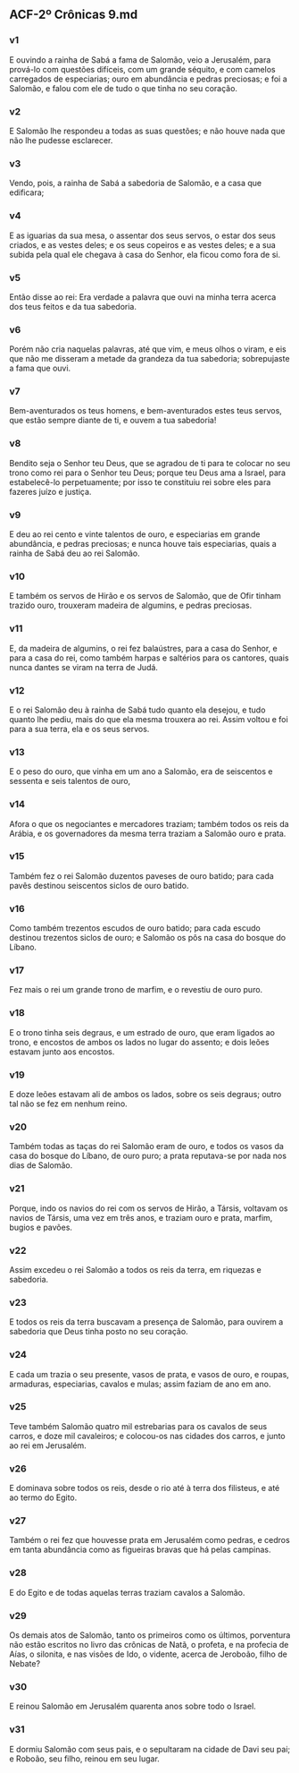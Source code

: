 ## ACF-2º Crônicas 9.md
### v1
 E ouvindo a rainha de Sabá a fama de Salomão, veio a Jerusalém, para prová-lo com questões difíceis, com um grande séquito, e com camelos carregados de especiarias; ouro em abundância e pedras preciosas; e foi a Salomão, e falou com ele de tudo o que tinha no seu coração.
### v2
 E Salomão lhe respondeu a todas as suas questões; e não houve nada que não lhe pudesse esclarecer.
### v3
 Vendo, pois, a rainha de Sabá a sabedoria de Salomão, e a casa que edificara;
### v4
 E as iguarias da sua mesa, o assentar dos seus servos, o estar dos seus criados, e as vestes deles; e os seus copeiros e as vestes deles; e a sua subida pela qual ele chegava à casa do Senhor, ela ficou como fora de si.
### v5
 Então disse ao rei: Era verdade a palavra que ouvi na minha terra acerca dos teus feitos e da tua sabedoria.
### v6
 Porém não cria naquelas palavras, até que vim, e meus olhos o viram, e eis que não me disseram a metade da grandeza da tua sabedoria; sobrepujaste a fama que ouvi.
### v7
 Bem-aventurados os teus homens, e bem-aventurados estes teus servos, que estão sempre diante de ti, e ouvem a tua sabedoria!
### v8
 Bendito seja o Senhor teu Deus, que se agradou de ti para te colocar no seu trono como rei para o Senhor teu Deus; porque teu Deus ama a Israel, para estabelecê-lo perpetuamente; por isso te constituiu rei sobre eles para fazeres juízo e justiça.
### v9
 E deu ao rei cento e vinte talentos de ouro, e especiarias em grande abundância, e pedras preciosas; e nunca houve tais especiarias, quais a rainha de Sabá deu ao rei Salomão.
### v10
 E também os servos de Hirão e os servos de Salomão, que de Ofir tinham trazido ouro, trouxeram madeira de algumins, e pedras preciosas.
### v11
 E, da madeira de algumins, o rei fez balaústres, para a casa do Senhor, e para a casa do rei, como também harpas e saltérios para os cantores, quais nunca dantes se viram na terra de Judá.
### v12
 E o rei Salomão deu à rainha de Sabá tudo quanto ela desejou, e tudo quanto lhe pediu, mais do que ela mesma trouxera ao rei. Assim voltou e foi para a sua terra, ela e os seus servos.
### v13
 E o peso do ouro, que vinha em um ano a Salomão, era de seiscentos e sessenta e seis talentos de ouro,
### v14
 Afora o que os negociantes e mercadores traziam; também todos os reis da Arábia, e os governadores da mesma terra traziam a Salomão ouro e prata.
### v15
 Também fez o rei Salomão duzentos paveses de ouro batido; para cada pavês destinou seiscentos siclos de ouro batido.
### v16
 Como também trezentos escudos de ouro batido; para cada escudo destinou trezentos siclos de ouro; e Salomão os pôs na casa do bosque do Líbano.
### v17
 Fez mais o rei um grande trono de marfim, e o revestiu de ouro puro.
### v18
 E o trono tinha seis degraus, e um estrado de ouro, que eram ligados ao trono, e encostos de ambos os lados no lugar do assento; e dois leões estavam junto aos encostos.
### v19
 E doze leões estavam ali de ambos os lados, sobre os seis degraus; outro tal não se fez em nenhum reino.
### v20
 Também todas as taças do rei Salomão eram de ouro, e todos os vasos da casa do bosque do Líbano, de ouro puro; a prata reputava-se por nada nos dias de Salomão.
### v21
 Porque, indo os navios do rei com os servos de Hirão, a Társis, voltavam os navios de Társis, uma vez em três anos, e traziam ouro e prata, marfim, bugios e pavões.
### v22
 Assim excedeu o rei Salomão a todos os reis da terra, em riquezas e sabedoria.
### v23
 E todos os reis da terra buscavam a presença de Salomão, para ouvirem a sabedoria que Deus tinha posto no seu coração.
### v24
 E cada um trazia o seu presente, vasos de prata, e vasos de ouro, e roupas, armaduras, especiarias, cavalos e mulas; assim faziam de ano em ano.
### v25
 Teve também Salomão quatro mil estrebarias para os cavalos de seus carros, e doze mil cavaleiros; e colocou-os nas cidades dos carros, e junto ao rei em Jerusalém.
### v26
 E dominava sobre todos os reis, desde o rio até à terra dos filisteus, e até ao termo do Egito.
### v27
 Também o rei fez que houvesse prata em Jerusalém como pedras, e cedros em tanta abundância como as figueiras bravas que há pelas campinas.
### v28
 E do Egito e de todas aquelas terras traziam cavalos a Salomão.
### v29
 Os demais atos de Salomão, tanto os primeiros como os últimos, porventura não estão escritos no livro das crônicas de Natã, o profeta, e na profecia de Aías, o silonita, e nas visões de Ido, o vidente, acerca de Jeroboão, filho de Nebate?
### v30
 E reinou Salomão em Jerusalém quarenta anos sobre todo o Israel.
### v31
 E dormiu Salomão com seus pais, e o sepultaram na cidade de Davi seu pai; e Roboão, seu filho, reinou em seu lugar.

